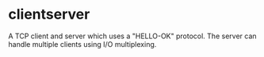 # clientserver

A TCP client and server which uses a "HELLO-OK" protocol.
The server can handle multiple clients using I/O multiplexing.
